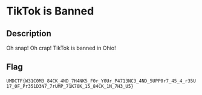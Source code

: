 # TikTok is Banned

## Description

Oh snap! Oh crap! TikTok is banned in Ohio! <br>

## Flag

`UMDCTF{W31C0M3_84CK_4ND_7H4NK5_F0r_Y0Ur_P4713NC3_4ND_5UPP0r7_45_4_r35U17_0F_Pr351D3N7_7rUMP_71K70K_15_84CK_1N_7H3_U5}`
